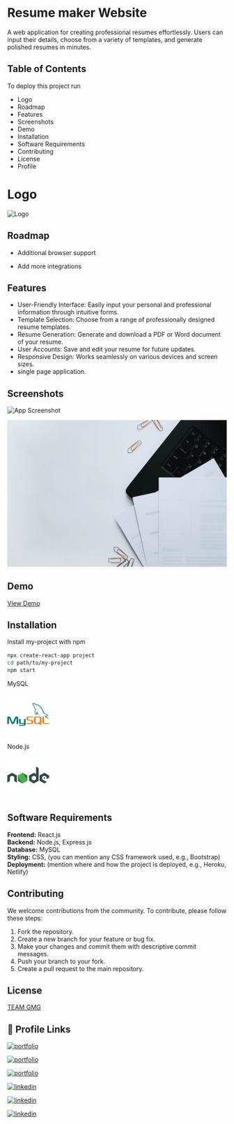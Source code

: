 
# Resume maker Website

A web application for creating professional resumes effortlessly. Users can input their details, choose from a variety of templates, and generate polished resumes in minutes.




## Table of Contents

To deploy this project run
- Logo
- Roadmap
- Features
- Screenshots
- Demo
- Installation
- Software Requirements
- Contributing
- License
- Profile








# Logo

  
![Logo](https://dev-to-uploads.s3.amazonaws.com/uploads/articles/th5xamgrr6se0x5ro4g6.png)



## Roadmap

- Additional browser support

- Add more integrations






## Features

- User-Friendly Interface: Easily input your personal and professional information through intuitive forms.
- Template Selection: Choose from a range of professionally designed resume templates.
- Resume Generation: Generate and download a PDF or Word document of your resume.
- User Accounts: Save and edit your resume for future updates.
- Responsive Design: Works seamlessly on various devices and screen sizes.
- single page application.




## Screenshots

![App Screenshot](https://github.com/guruprasad26gp/dlithe/blob/main/resume-application-employment-form-concept.jpg)


![App Screenshot](https://github.com/guruprasad26gp/dlithe/blob/main/workspace-workplace-office-table.jpg)



## Demo

[View Demo](https://example.com)




## Installation

Install my-project with npm
```bash
npx create-react-app project
cd path/to/my-project
npm start
```

MySQL

![Alt Text](https://github.com/guruprasad26gp/dlithe/blob/main/icons8-mysql-logo.svg)


Node.js  

![Alt Text](https://github.com/guruprasad26gp/dlithe/blob/main/icons8-nodejs.svg)




## Software Requirements

**Frontend:** React.js   
**Backend:** Node.js, Express.js  
**Database:** MySQL  
**Styling:** CSS, (you can mention any CSS framework used, e.g., Bootstrap)  
**Deployment:** (mention where and how the project is deployed, e.g., Heroku, Netlify)



## Contributing

We welcome contributions from the community. To contribute, please follow these steps:

1. Fork the repository.
2. Create a new branch for your feature or bug fix.
3. Make your changes and commit them with descriptive commit messages.
4. Push your branch to your fork.
5. Create a pull request to the main repository.


## License

[TEAM GMG](https://choosealicense.com/licenses/mit/)


## 🔗 Profile Links


[![portfolio](https://img.shields.io/badge/my_portfolio-000?style=for-the-badge&logo=ko-fi&logoColor=white)](gururaj333.netlify.app)

[![portfolio](https://img.shields.io/badge/my_portfolio-000?style=for-the-badge&logo=ko-fi&logoColor=white)](https://katherineoelsner.com/)

[![portfolio](https://img.shields.io/badge/my_portfolio-000?style=for-the-badge&logo=ko-fi&logoColor=white)](https://katherineoelsner.com/)

[![linkedin](https://img.shields.io/badge/linkedin-0A66C2?style=for-the-badge&logo=linkedin&logoColor=white)](https://www.linkedin.com/)

[![linkedin](https://img.shields.io/badge/linkedin-0A66C2?style=for-the-badge&logo=linkedin&logoColor=white)](https://www.linkedin.com/)

[![linkedin](https://img.shields.io/badge/linkedin-0A66C2?style=for-the-badge&logo=linkedin&logoColor=white)](https://www.linkedin.com/)
